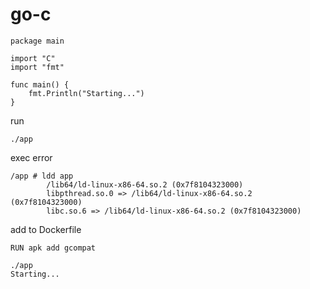 # go-c
```
package main

import "C"
import "fmt"

func main() {
	fmt.Println("Starting...")
}
```
run 
```
./app
```
exec error

```
/app # ldd app 
        /lib64/ld-linux-x86-64.so.2 (0x7f8104323000)
        libpthread.so.0 => /lib64/ld-linux-x86-64.so.2 (0x7f8104323000)
        libc.so.6 => /lib64/ld-linux-x86-64.so.2 (0x7f8104323000)

```

add to Dockerfile

```
RUN apk add gcompat
```
```
./app
Starting...
```


